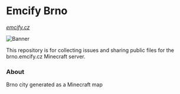 # Emcify Brno
*[emcify.cz](https://emcify.cz/en)*

![Banner](img/banner.png)

This repository is for collecting issues and sharing public files for the brno.emcify.cz Minecraft server.

### About
Brno city generated as a Minecraft map
